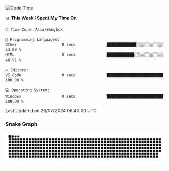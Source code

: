 <!--START_SECTION:waka-->
![Code Time](http://img.shields.io/badge/Code%20Time-0%20secs-blue)

📊 **This Week I Spent My Time On** 

```text
🕑︎ Time Zone: Asia/Bangkok

💬 Programming Languages: 
Other                    0 secs              █████████████░░░░░░░░░░░░   53.09 % 
HTML                     0 secs              ████████████░░░░░░░░░░░░░   46.91 % 

🔥 Editors: 
VS Code                  0 secs              █████████████████████████   100.00 % 

💻 Operating System: 
Windows                  0 secs              █████████████████████████   100.00 % 
```


 Last Updated on 26/07/2024 06:40:00 UTC
<!--END_SECTION:waka-->

### Snake Graph
![snake graph](https://github.com/tqlucitvn/tqlucitvn/blob/snake-graph-output/github-contribution-grid-snake.svg)
